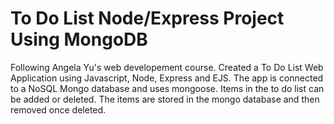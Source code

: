 # To Do List Node/Express Project Using MongoDB

Following Angela Yu's web developement course. Created a To Do List Web Application using Javascript, Node, Express and EJS.
The app is connected to a NoSQL Mongo database and uses mongoose. Items in the to do list can be added or deleted. The items are stored 
in the mongo database and then removed once deleted. 
